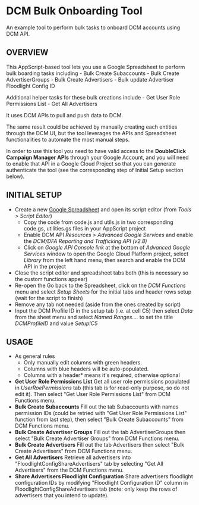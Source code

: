 # **DCM Bulk Onboarding Tool**

An example tool to perform bulk tasks to onboard DCM accounts using DCM API.

## OVERVIEW

This AppScript-based tool lets you use a Google Spreadsheet to perform bulk
boarding tasks including - Bulk Create Subaccounts - Bulk Create
AdvertiserGroups - Bulk Create Advertisers - Bulk update Advertiser Floodlight
Config ID

Additional helper tasks for these bulk creations include - Get User Role
Permissions List - Get All Advertisers

It uses DCM APIs to pull and push data to DCM.

The same result could be achieved by manually creating each entities through the
DCM UI, but the tool leverages the APIs and Spreadsheet functionalities to
automate the most manual steps.

In order to use this tool you need to have valid access to the **DoubleClick
Campaign Manager APIs** through your Google Account, and you will need to enable
that API in a Google Cloud Project so that you can generate authenticate the
tool (see the corresponding step of Initial Setup section below).

## INITIAL SETUP

*   Create a new [Google Spreadsheet](https://sheets.google.com) and open its
    script editor (from _Tools > Script Editor_)
    -   Copy the code from code.js and utils.js in two corresponding code.gs,
        utilities.gs files in your AppScript project
    -   Enable DCM API _Resources > Advanced Google Services_ and enable the
        _DCM/DFA Reporting and Trafficking API (v2.8)_
    -   Click on _Google API Console link_ at the bottom of _Advanced Google
        Services_ window to open the Google Cloud Platform project, select
        _Library_ from the left hand menu, then search and enable the DCM API in
        the project
*   Close the script editor and spreadsheet tabs both (this is necessary so the
    custom functions appear)
*   Re-open the Go back to the Spreadsheet, click on the _DCM Functions_ menu
    and select _Setup Sheets_ for the initial tabs and header rows setup (wait
    for the script to finish)
*   Remove any tab not needed (aside from the ones created by script)
*   Input the DCM Profile ID in the setup tab (i.e. at cell C5) then select
    _Data_ from the sheet menu and select _Named Ranges...._ to set the title
    _DCMProfileID_ and value _Setup!C5_

## USAGE

*   As general rules
    *   Only manually edit columns with green headers.
    *   Columns with blue headers will be auto-populated.
    *   Columns with a header* means it's required, otherwise optional
*   **Get User Role Permissions List** Get all user role permissions populated
    in _UserRoePermissions_ tab (this tab is for read-only purpose, so do not
    edit it). Then select "Get User Role Permissions List" from DCM Functions
    menu.
*   **Bulk Create Subaccounts** Fill out the tab Subaccounts with names
    permission IDs (could be retried with "Get User Role Permissions List"
    function from last step), then select "Bulk Create Subaccounts" from DCM
    Functions menu.
*   **Bulk Create Advertiser Groups** Fill out the tab AdvertiserGroups then
    select "Bulk Create Advertiser Groups" from DCM Functions menu.
*   **Bulk Create Advertisers** Fill out the tab Advertisers then select "Bulk
    Create Advertisers" from DCM Functions menu.
*   **Get All Advertisers** Retrieve all advertisers into
    "FloodlightConfigShareAdvertisers" tab by selecting "Get All Advertisers"
    from the DCM Functions menu.
*   **Share Advertisers Floodlight Configuration** Share advertisers floodlight
    configuration IDs by modifying "Floodlight Configuration ID" column in
    FloodlightConfigShareAdvertisers tab (note: only keep the rows of
    advertisers that you intend to update).
